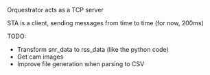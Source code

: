 Orquestrator acts as a TCP server

STA is a client, sending messages from time to time (for now, 200ms)

TODO:
- Transform snr_data to rss_data (like the python code)
- Get cam images
- Improve file generation when parsing to CSV